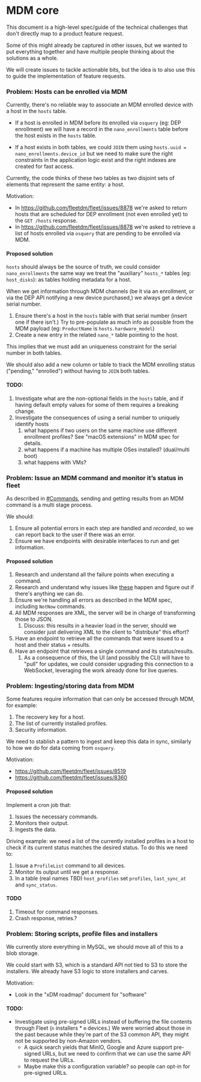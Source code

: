 # MDM core

This document is a high-level spec/guide of the technical challenges that don't
directly map to a product feature request.

Some of this might already be captured in other issues, but we wanted to put
everything together and have multiple people thinking about the solutions as a
whole.

We will create issues to tackle actionable bits, but the idea is to also use
this to guide the implementation of feature requests.


### Problem: Hosts can be enrolled via MDM

Currently, there's no reliable way to associate an MDM enrolled device with a
host in the `hosts` table.

- If a host is enrolled in MDM before its enrolled via `osquery` (eg: DEP
  enrollment) we will have a record in the `nano_enrollments` table before the
  host exists in the `hosts` table.

- If a host exists in both tables, we could `JOIN` them using `hosts.uuid =
  nano_enrollments.device_id`  but we need to make sure the right constraints
  in the application logic exist and the right indexes are created for fast
  access.

Currently, the code thinks of these two tables as two disjoint sets of elements
that represent the same entity: a host.

Motivation:

- In https://github.com/fleetdm/fleet/issues/8878 we're asked to return hosts
  that are scheduled for DEP enrollment (not even enrolled yet) to the `GET
  /hosts` response.
- In https://github.com/fleetdm/fleet/issues/8878 we're asked to retrieve a
  list of hosts enrolled via `osquery` that are pending to be enrolled via MDM.

#### Proposed solution

`hosts` should always be the source of truth, we could consider
`nano_enrollments` the same way we treat  the "auxiliary" `hosts_*` tables (eg:
`host_disks`): as tables holding metadata for a host. 

When we get information through MDM channels (be it via an enrollment, or via
the DEP API notifying a new device purchased,) we always get a device serial
number.

1. Ensure there's a host in the `hosts` table with that serial number (insert
   one if there isn't.) Try to pre-populate as much info as possible from the
   MDM payload (eg: `ProductName` is `hosts.hardware_model`)
1. Create a new entry in the related `nano_*` table pointing to the host.

This implies that we must add an uniqueness constraint for the serial number in both tables.

We should also add a new column or table to track the MDM enrolling status
("pending," "enrolled") without having to `JOIN` both tables.

#### TODO:

1. Investigate what are the non-optional fields in the `hosts` table, and if
   having default empty values for some of them requires a breaking change.
1. Investigate the consequences of using a serial number to uniquely identify
   hosts
    1. what happens if two users on the same machine use different enrollment
       profiles? See "macOS extensions" in MDM spec for details.
    1. what happens if a machine has multiple OSes installed? (dual/multi
       boot)
    1. what happens with VMs?

### Problem: Issue an MDM command and monitor it’s status in fleet

As described in
[#Commands](./tools/mdm/apple/glossary-and-protocols.md#commands), sending and
getting results from an MDM command is a multi stage process. 

We should:

1. Ensure all potential errors in each step are handled and _recorded_, so we
   can report back to the user if there was an error.
1. Ensure we have endpoints with desirable interfaces to run and get
   information.

#### Proposed solution

1. Research and understand all the failure points when executing a command.
1. Research and understand why issues like
   [these](https://github.com/fleetdm/fleet/issues/8815) happen and figure out
   if there's anything we can do.
1. Ensure we're handling all errors as described in the MDM spec, including
   `NotNow` commands.
1. All MDM responses are XML, the server will be in charge of transforming those to JSON.
    1. Discuss: this results in a heavier load in the server, should we
       consider just delivering XML to the client to "distribute" this effort?
1. Have an endpoint to retrieve all the commands that were issued to a host and
   their status + results. 
1. Have an endpoint that retrieves a single command and its status/results.
    1. As a consequence of this, the UI (and possibly the CLI) will have to
       "pull" for updates, we could consider upgrading this connection to a
       WebSocket, leveraging the work already done for live queries.

### Problem: Ingesting/storing data from MDM

Some features require information that can only be accessed through MDM, for example:

1. The recovery key for a host.
1. The list of currently installed profiles.
1. Security information.

We need to stablish a pattern to ingest and keep this data in sync, similarly
to how we do for data coming from `osquery`.

Motivation:

- https://github.com/fleetdm/fleet/issues/8519
- https://github.com/fleetdm/fleet/issues/8360

#### Proposed solution

Implement a cron job that:

1. Issues the necessary commands.
1. Monitors their output.
1. Ingests the data.

Driving example: we need a list of the currently installed profiles in a host
to check if its current status matches the desired status. To do this we need to:

1. Issue a `ProfileList` command to all devices.
1. Monitor its output until we get a response.
1. In a table (real names TBD) `host_profiles` set `profiles`, `last_sync_at` and `sync_status`.


#### TODO

1. Timeout for command responses.
1. Crash response, retries.?

### Problem: Storing scripts, profile files and installers

We currently store everything in MySQL, we should move all of this to a blob
storage.

We could start with S3, which is a standard API not tied to S3 to store the
installers. We already have S3 logic to store installers and carves.

Motivation:

- Look in the "xDM roadmap" document for "software"

#### TODO:

- Investigate using pre-signed URLs instead of buffering the file contents
  through Fleet (`n` installers * `m` devices.) We were worried about those in
  the past because while they're part of the S3 common API, they might not be
  supported by non-Amazon vendors.
    - A quick search yields that MinIO, Google and Azure support pre-signed
      URLs, but we need to confirm that we can use the same API to request the
      URLs.
    - Maybe make this a configuration variable? so people can opt-in for
      pre-signed URLs.
